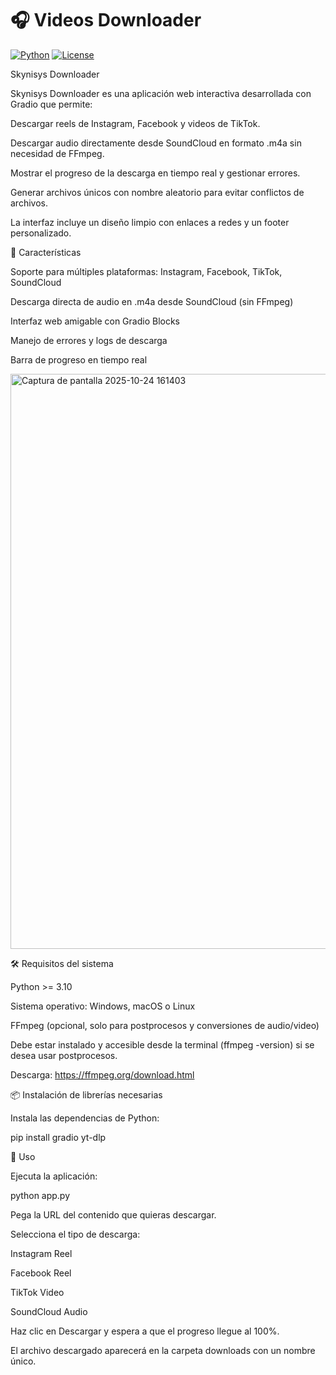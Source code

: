 # 🎧 Videos Downloader

[![Python](https://img.shields.io/badge/Python-3.10+-blue.svg)](https://www.python.org/)
[![License](https://img.shields.io/badge/License-MIT-green.svg)](LICENSE)

Skynisys Downloader

Skynisys Downloader es una aplicación web interactiva desarrollada con Gradio que permite:

Descargar reels de Instagram, Facebook y videos de TikTok.

Descargar audio directamente desde SoundCloud en formato .m4a sin necesidad de FFmpeg.

Mostrar el progreso de la descarga en tiempo real y gestionar errores.

Generar archivos únicos con nombre aleatorio para evitar conflictos de archivos.

La interfaz incluye un diseño limpio con enlaces a redes y un footer personalizado.

🌟 Características

Soporte para múltiples plataformas: Instagram, Facebook, TikTok, SoundCloud

Descarga directa de audio en .m4a desde SoundCloud (sin FFmpeg)

Interfaz web amigable con Gradio Blocks

Manejo de errores y logs de descarga

Barra de progreso en tiempo real

<img width="1894" height="920" alt="Captura de pantalla 2025-10-24 161403" src="https://github.com/user-attachments/assets/223b64bc-4c61-4182-b8d8-34efaf4f2b36" />

🛠 Requisitos del sistema

Python >= 3.10

Sistema operativo: Windows, macOS o Linux

FFmpeg (opcional, solo para postprocesos y conversiones de audio/video)

Debe estar instalado y accesible desde la terminal (ffmpeg -version) si se desea usar postprocesos.

Descarga: https://ffmpeg.org/download.html

📦 Instalación de librerías necesarias

Instala las dependencias de Python:

pip install gradio yt-dlp

🚀 Uso

Ejecuta la aplicación:

python app.py


Pega la URL del contenido que quieras descargar.

Selecciona el tipo de descarga:

Instagram Reel

Facebook Reel

TikTok Video

SoundCloud Audio

Haz clic en Descargar y espera a que el progreso llegue al 100%.

El archivo descargado aparecerá en la carpeta downloads con un nombre único.

